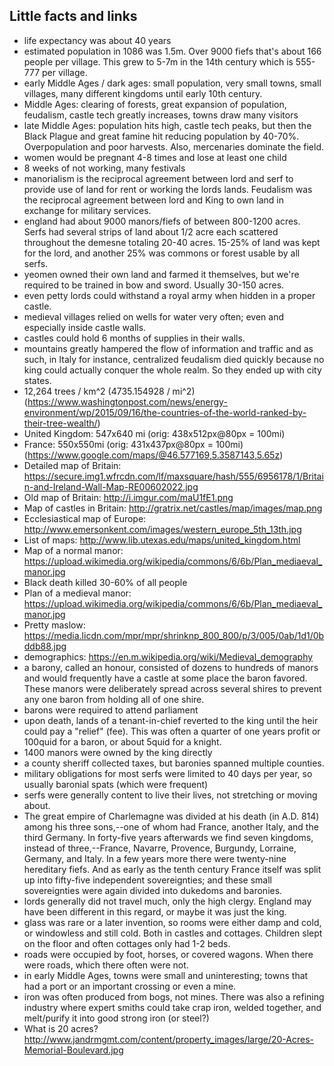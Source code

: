 ## Little facts and links

* life expectancy was about 40 years
* estimated population in 1086 was 1.5m. Over 9000 fiefs that's about 166 people per village. This grew to 5-7m in the 14th century which is 555-777 per village.
* early Middle Ages / dark ages: small population, very small towns, small villages, many different kingdoms until early 10th century.
* Middle Ages: clearing of forests, great expansion of population, feudalism, castle tech greatly increases, towns draw many visitors
* late Middle Ages: population hits high, castle tech peaks, but then the Black Plague and great famine hit reducing population by 40-70%. Overpopulation and poor harvests. Also, mercenaries dominate the field.
* women would be pregnant 4-8 times and lose at least one child
* 8 weeks of not working, many festivals
* manorialism is the reciprocal agreement between lord and serf to provide use of land for rent or working the lords lands. Feudalism was the reciprocal agreement between lord and King to own land in exchange for military services.
* england had about 9000 manors/fiefs of between 800-1200 acres. Serfs had several strips of land about 1/2 acre each scattered throughout the demesne totaling 20-40 acres. 15-25% of land was kept for the lord, and another 25% was commons or forest usable by all serfs.
* yeomen owned their own land and farmed it themselves, but we're required to be trained in bow and sword. Usually 30-150 acres.
* even petty lords could withstand a royal army when hidden in a proper castle.
* medieval villages relied on wells for water very often; even and especially inside castle walls.
* castles could hold 6 months of supplies in their walls.
* mountains greatly hampered the flow of information and traffic and as such, in Italy for instance, centralized feudalism died quickly because no king could actually conquer the whole realm. So they ended up with city states.
* 12,264 trees / km^2 (4735.154928 / mi^2) (https://www.washingtonpost.com/news/energy-environment/wp/2015/09/16/the-countries-of-the-world-ranked-by-their-tree-wealth/)
* United Kingdom: 547x640 mi (orig: 438x512px@80px = 100mi)
* France: 550x550mi (orig: 431x437px@80px = 100mi) (https://www.google.com/maps/@46.577169,5.3587143,5.65z)
* Detailed map of Britain: https://secure.img1.wfrcdn.com/lf/maxsquare/hash/555/6956178/1/Britain-and-Ireland-Wall-Map-RE00602022.jpg
* Old map of Britain: http://i.imgur.com/maU1fE1.png
* Map of castles in Britain: http://gratrix.net/castles/map/images/map.png
* Ecclesiastical map of Europe: http://www.emersonkent.com/images/western_europe_5th_13th.jpg
* List of maps: http://www.lib.utexas.edu/maps/united_kingdom.html
* Map of a normal manor: https://upload.wikimedia.org/wikipedia/commons/6/6b/Plan_mediaeval_manor.jpg
* Black death killed 30-60% of all people
* Plan of a medieval manor: https://upload.wikimedia.org/wikipedia/commons/6/6b/Plan_mediaeval_manor.jpg
* Pretty maslow: https://media.licdn.com/mpr/mpr/shrinknp_800_800/p/3/005/0ab/1d1/0bddb88.jpg
* demographics: https://en.m.wikipedia.org/wiki/Medieval_demography
* a barony, called an honour, consisted of dozens to hundreds of manors and would frequently have a castle at some place the baron favored. These manors were deliberately spread across several shires to prevent any one baron from holding all of one shire.
* barons were required to attend parliament
* upon death, lands of a tenant-in-chief reverted to the king until the heir could pay a "relief" (fee). This was often a quarter of one years profit or 100quid for a baron, or about 5quid for a knight.
* 1400 manors were owned by the king directly
* a county sheriff collected taxes, but baronies spanned multiple counties.
* military obligations for most serfs were limited to 40 days per year, so usually baronial spats (which were frequent)
* serfs were generally content to live their lives, not stretching or moving about.
* The great empire of Charlemagne was divided at his death (in A.D. 814) among his three sons,--one of whom had France, another Italy, and the third Germany. In forty-five years afterwards we find seven kingdoms, instead of three,--France, Navarre, Provence, Burgundy, Lorraine, Germany, and Italy. In a few years more there were twenty-nine hereditary fiefs. And as early as the tenth century France itself was split up into fifty-five independent sovereignties; and these small sovereignties were again divided into dukedoms and baronies.
* lords generally did not travel much, only the high clergy. England may have been different in this regard, or maybe it was just the king.
* glass was rare or a later invention, so rooms were either damp and cold, or windowless and still cold. Both in castles and cottages. Children slept on the floor and often cottages only had 1-2 beds.
* roads were occupied by foot, horses, or covered wagons. When there were roads, which there often were not.
* in early Middle Ages, towns were small and uninteresting; towns that had a port or an important crossing or even a mine.
* iron was often produced from bogs, not mines. There was also a refining industry where expert smiths could take crap iron, welded together, and melt/purify it into good strong iron (or steel?)
* What is 20 acres? http://www.jandrmgmt.com/content/property_images/large/20-Acres-Memorial-Boulevard.jpg
